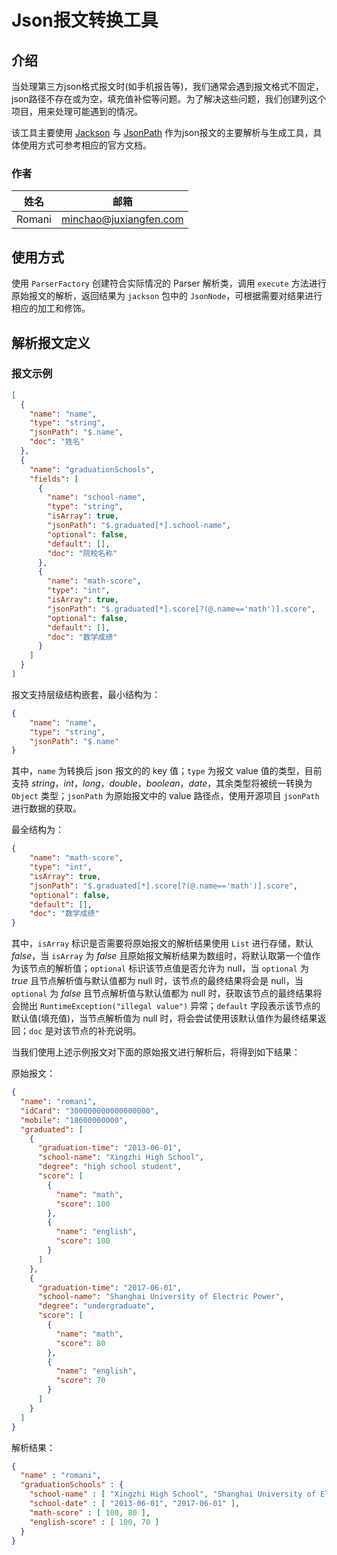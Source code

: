 # Json报文转换工具

## 介绍

当处理第三方json格式报文时(如手机报告等)，我们通常会遇到报文格式不固定，json路径不存在或为空，填充值补偿等问题。为了解决这些问题，我们创建列这个项目，用来处理可能遇到的情况。

该工具主要使用 [Jackson](https://github.com/FasterXML/jackson-databind) 与 [JsonPath](https://github.com/json-path/JsonPath) 作为json报文的主要解析与生成工具，具体使用方式可参考相应的官方文档。

### 作者

| 姓名   | 邮箱                  |
| ------ | --------------------- |
| Romani | minchao@juxiangfen.com |

## 使用方式

使用 `ParserFactory` 创建符合实际情况的 Parser 解析类，调用 `execute` 方法进行原始报文的解析，返回结果为 `jackson` 包中的 `JsonNode`，可根据需要对结果进行相应的加工和修饰。

## 解析报文定义

### 报文示例

```json
[
  {
    "name": "name",
    "type": "string",
    "jsonPath": "$.name",
    "doc": "姓名"
  },
  {
    "name": "graduationSchools",
    "fields": [
      {
        "name": "school-name",
        "type": "string",
        "isArray": true,
        "jsonPath": "$.graduated[*].school-name",
        "optional": false,
        "default": [],
        "doc": "院校名称"
      },
      {
        "name": "math-score",
        "type": "int",
        "isArray": true,
        "jsonPath": "$.graduated[*].score[?(@.name=='math')].score",
        "optional": false,
        "default": [],
        "doc": "数学成绩"
      }
    ]
  }
]
```

报文支持层级结构嵌套，最小结构为：

```json
{
	"name": "name",
	"type": "string",
	"jsonPath": "$.name"
}
```

其中，`name` 为转换后 json 报文的的 key 值；`type` 为报文 value 值的类型，目前支持 *string*，*int*，*long*，*double*，*boolean*，*date*，其余类型将被统一转换为 `Object` 类型；`jsonPath` 为原始报文中的 value 路径点，使用开源项目 `jsonPath` 进行数据的获取。

最全结构为：

```json
{
	"name": "math-score",
	"type": "int",
	"isArray": true,
	"jsonPath": "$.graduated[*].score[?(@.name=='math')].score",
	"optional": false,
	"default": [],
	"doc": "数学成绩"
}
```

其中，`isArray` 标识是否需要将原始报文的解析结果使用 `List` 进行存储，默认 *false*，当 `isArray` 为 *false* 且原始报文解析结果为数组时，将默认取第一个值作为该节点的解析值；`optional` 标识该节点值是否允许为 null，当 `optional` 为 *true* 且节点解析值与默认值都为 null 时，该节点的最终结果将会是 null，当 `optional` 为 *false* 且节点解析值与默认值都为 null 时，获取该节点的最终结果将会抛出 `RuntimeException("illegal value")` 异常；`default` 字段表示该节点的默认值(填充值)，当节点解析值为 null 时，将会尝试使用该默认值作为最终结果返回；`doc` 是对该节点的补充说明。

当我们使用上述示例报文对下面的原始报文进行解析后，将得到如下结果：

原始报文：

```json
{
  "name": "romani",
  "idCard": "300000000000000000",
  "mobile": "18600000000",
  "graduated": [
    {
      "graduation-time": "2013-06-01",
      "school-name": "Xingzhi High School",
      "degree": "high school student",
      "score": [
        {
          "name": "math",
          "score": 100
        },
        {
          "name": "english",
          "score": 100
        }
      ]
    },
    {
      "graduation-time": "2017-06-01",
      "school-name": "Shanghai University of Electric Power",
      "degree": "undergraduate",
      "score": [
        {
          "name": "math",
          "score": 80
        },
        {
          "name": "english",
          "score": 70
        }
      ]
    }
  ]
}
```

解析结果：

```json
{
  "name" : "romani",
  "graduationSchools" : {
    "school-name" : [ "Xingzhi High School", "Shanghai University of Electric Power" ],
    "school-date" : [ "2013-06-01", "2017-06-01" ],
    "math-score" : [ 100, 80 ],
    "english-score" : [ 100, 70 ]
  }
}
```

